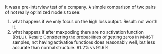 It was a pre-interview test of a company. A simple comparison of two pairs of not really optimized models to see:
1. what happens if we only focus on the high loss output. Result: not worth it.
2. what happens if after maxpooling there are no activation function (ReLU). Result: Considering the probabilities of 
getting zeros in MNIST samples, not having activation functions does reasonably well, but less accurate 
than normal structure. 91.2% vs 91.6%
